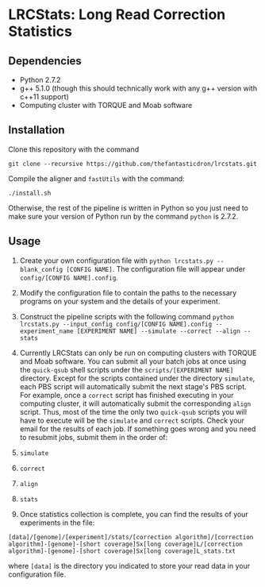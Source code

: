 # LRCStats: Long Read Correction Statistics #

## Dependencies ##
* Python 2.7.2
* g++ 5.1.0 (though this should technically work with any g++ version with c++11 support)
* Computing cluster with TORQUE and Moab software

## Installation ##
Clone this repository with the command 
```
git clone --recursive https://github.com/thefantasticdron/lrcstats.git
```

Compile the aligner and `fastUtils` with the command:
```
./install.sh
```

Otherwise, the rest of the pipeline is written in Python so you just need to make sure your version of Python run by the command `python` is 2.7.2.

## Usage ##
1. Create your own configuration file with `python lrcstats.py --blank_config [CONFIG NAME]`. The configuration file will appear under `config/[CONFIG NAME].config`.
2. Modify the configuration file to contain the paths to the necessary programs on your system and the details of your experiment.
3. Construct the pipeline scripts with the following command
`
python lrcstats.py --input_config config/[CONFIG NAME].config --experiment_name [EXPERIMENT NAME] --simulate --correct --align --stats
`
4. Currently LRCStats can only be run on computing clusters with TORQUE and Moab software. You can submit all your batch jobs at once using the `quick-qsub` shell scripts under the `scripts/[EXPERIMENT NAME]` directory. Except for the scripts contained under the directory `simulate`, each PBS script will automatically submit the next stage's PBS script. For example, once a `correct` script has finished executing in your computing cluster, it will automatically submit the corresponding `align` script. Thus, most of the time the only two `quick-qsub` scripts you will have to execute will be the `simulate` and `correct` scripts. Check your email for the results of each job. If something goes wrong and you need to resubmit jobs, submit them in the order of: 
  1. `simulate`
  2. `correct`
  3. `align`
  4. `stats`

5. Once statistics collection is complete, you can find the results of your experiments in the file:
```
[data]/[genome]/[experiment]/stats/[correction algorithm]/[correction algorithm]-[genome]-[short coverage]Sx[long coverage]L/[correction algorithm]-[genome]-[short coverage]Sx[long coverage]L_stats.txt
```
where `[data]` is the directory you indicated to store your read data in your configuration file.
